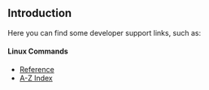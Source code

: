 ## Introduction
Here you can find some developer support links, such as:<br>

#### Linux Commands
- [Reference](https://files.fosswire.com/2007/08/fwunixref.pdf)
- [A-Z Index](https://ss64.com/bash/)
